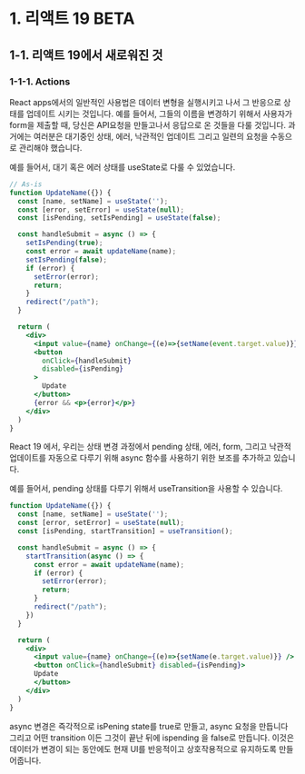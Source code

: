 
# 1. 리액트 19 BETA

## 1-1. 리액트 19에서 새로워진 것

### 1-1-1. Actions

React apps에서의 일반적인 사용법은 데이터 변형을 실행시키고 나서 그 반응으로 상태를 업데이트 시키는 것입니다. 예를 들어서, 그들의 이름을 변경하기 위해서 사용자가 form을 제출할 때, 당신은 API요청을 만들고나서 응답으로 온 것들을 다룰 것입니다. 과거에는 여러분은 대기중인 상태, 에러, 낙관적인 업데이트 그리고 일련의 요청을 수동으로 관리해야 했습니다. 

예를 들어서, 대기 혹은 에러 상태를 useState로 다룰 수 있었습니다.

```jsx
// As-is
function UpdateName({}) {
  const [name, setName] = useState('');
  const [error, setError] = useState(null);
  const [isPending, setIsPending] = useState(false);

  const handleSubmit = async () => {
    setIsPending(true);
    const error = await updateName(name);
    setIsPending(false);
    if (error) {
      setError(error);
      return;
    }
    redirect("/path");
  }

  return (
    <div>
      <input value={name} onChange={(e)=>{setName(event.target.value)}}/>
      <button
        onClick={handleSubmit}
        disabled={isPending}
      >
        Update
      </button>
      {error && <p>{error}</p>}
    </div>
  )
}
```

React 19 에서, 우리는 상태 변경 과정에서 pending 상태, 에러, form, 그리고 낙관적 업데이트를 자동으로 다루기 위해 async 함수를 사용하기 위한 보조를 추가하고 있습니다.

예를 들어서, pending 상태를 다루기 위해서 useTransition을 사용할 수 있습니다.

```jsx
function UpdateName({}) {
  const [name, setName] = useState('');
  const [error, setError] = useState(null);
  const [isPending, startTransition] = useTransition();

  const handleSubmit = async () => {
    startTransition(async () => {
      const error = await updateName(name);
      if (error) {
        setError(error);
        return;
      }
      redirect("/path");
    })
  }

  return (
    <div>
      <input value={name} onChange={(e)=>{setName(e.target.value)}} />
      <button onClick={handleSubmit} disabled={isPending}>
      Update
      </button>
    </div>
  )
}
```

async 변경은 즉각적으로 isPening state를 true로 만들고, async 요청을 만듭니다 그리고 어떤 transition 이든 그것이 끝난 뒤에 ispending 을 false로 만듭니다. 이것은 데이터가 변경이 되는 동안에도 현재 UI를 반응적이고 상호작용적으로 유지하도록 만들어줍니다.
